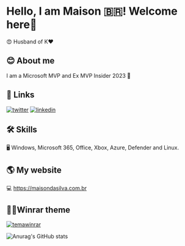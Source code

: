# Hello, I am Maison 🇧🇷! Welcome here👋
😍 Husband of K❤️

## 😊 About me

I am a Microsoft MVP and Ex MVP Insider 2023 🚀

## 🔗 Links
[![twitter](https://img.shields.io/badge/twitter-1DA1F2?style=for-the-badge&logo=twitter&logoColor=white)](https://twitter.com/maisondasilva)
[![linkedin](https://img.shields.io/badge/linkedin-0A66C2?style=for-the-badge&logo=linkedin&logoColor=white)](https://www.linkedin.com/in/maisondasilva/)

## 🛠 Skills
🖥️ Windows, Microsoft 365, Office, Xbox, Azure, Defender and Linux.

## 🌎 My website
💻 https://maisondasilva.com.br

## 👩‍💻Winrar theme
[![temawinrar](https://www.rarlab.com/images/theme_win11_maison.png)](https://www.rarlab.com/themes5.htm)

![Anurag's GitHub stats](https://github-readme-stats.vercel.app/api?username=maisondasilva&show_icons=true&theme=transparent)
